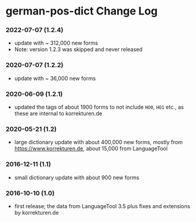 german-pos-dict Change Log
==========================

### 2022-07-07 (1.2.4)
 * update with ~ 312,000 new forms
 * Note: version 1.2.3 was skipped and never released

### 2020-07-07 (1.2.2)
 * update with ~ 36,000 new forms

### 2020-06-09 (1.2.1)
 * updated the tags of about 1900 forms to not include `HO0`, `HO1` etc., as these
   are internal to korrekturen.de

### 2020-05-21 (1.2)
 * large dictionary update with about 400,000 new forms, mostly from https://www.korrekturen.de,
   about 15,000 from LanguageTool

### 2016-12-11 (1.1)
 * small dictionary update with about 900 new forms

### 2016-10-10 (1.0)
 * first release; the data from LanguageTool 3.5 plus fixes
   and extensions by korrekturen.de
